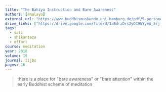 ```yaml
---
title: "The Bāhiya Instruction and Bare Awareness"
authors: [analayo]
external_url: "https://www.buddhismuskunde.uni-hamburg.de/pdf/5-personen/analayo/bareawareness.pdf"
drive_links: ["https://drive.google.com/file/d/1aBdraDrs2yOC9NYyeW_5rjfbgQcNAgYH/view?usp=drivesdk"]
tags:
  - sati
  - shikantaza
  - effort
course: meditation
year: 2018
volume: 19
journal: iijbs
pages: 16
---
```


> there is a place for "bare awareness" or "bare attention" within the early Buddhist scheme of meditation


